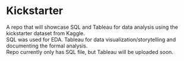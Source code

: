 # Kickstarter
A repo that will showcase SQL and Tableau for data analysis using the kickstarter dataset from Kaggle. <br>
SQL was used for EDA. Tableau for data visualization/storytelling and documenting the formal analysis. <br>
Repo currently only has SQL file, but Tableau will be uploaded soon. 
